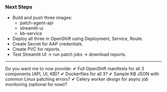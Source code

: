 ### Next Steps

- Build and push three images:
  - patch-agent-api
  - streamlit-ui
  - kb-service
- Deploy all three in OpenShift using Deployment, Service, Route.
- Create Secret for AAP credentials.
- Create PVC for reports.
- Test Streamlit UI → run patch jobs → download reports.

---
Do you want me to now provide:
✔ Full OpenShift manifests for all 3 components (API, UI, KB)?
✔ Dockerfiles for all 3?
✔ Sample KB JSON with common Linux patching errors?
✔ Celery worker design for async job monitoring (optional for now)?
